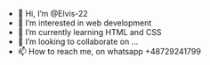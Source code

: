 - 👋 Hi, I’m @Elvis-22
- 👀 I’m interested in web development
- 🌱 I’m currently learning HTML and CSS
- 💞️ I’m looking to collaborate on ...
- 📫 How to reach me, on whatsapp +48729241799

<!---
Elvis-22/Elvis-22 is a ✨ special ✨ repository because its `README.md` (this file) appears on your GitHub profile.
You can click the Preview link to take a look at your changes.
--->
